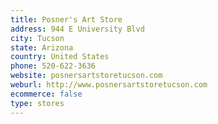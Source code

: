 ```yaml
---
title: Posner's Art Store
address: 944 E University Blvd
city: Tucson
state: Arizona
country: United States
phone: 520-622-3636
website: posnersartstoretucson.com
weburl: http://www.posnersartstoretucson.com
ecommerce: false
type: stores
---
```


